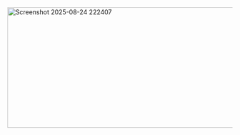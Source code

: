 <img width="1855" height="270" alt="Screenshot 2025-08-24 222407" src="https://github.com/user-attachments/assets/85d5e274-9129-4ac0-be91-cb706e083ebc" />
